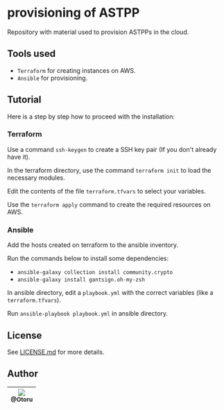 # provisioning of ASTPP

Repository with material used to provision ASTPPs in the cloud.

## Tools used

- `Terraform` for creating instances on AWS.
- `Ansible` for provisioning.

## Tutorial

Here is a step by step how to proceed with the installation:

### Terraform

Use a command `ssh-keygen` to create a SSH key pair (If you don't already have it).

In the terraform directory, use the command `terraform init` to load the necessary modules.

Edit the contents of the file `terraform.tfvars` to select your variables.

Use the `terraform apply` command to create the required resources on AWS.

### Ansible

Add the hosts created on terraform to the ansible inventory.

Run the commands below to install some dependencies:

- `ansible-galaxy collection install community.crypto`
- `ansible-galaxy install gantsign.oh-my-zsh`

In ansible directory, edit a `playbook.yml` with the correct variables (like a `terraform.tfvars`).

Run `ansible-playbook playbook.yml` in ansible directory.

## License

See [LICENSE.md](./LICENSE.md) for more details.

## Author

| [<img src="https://avatars0.githubusercontent.com/u/26543872?v=3&s=115"><br><sub>@Otoru</sub>](https://github.com/Otoru) |
| :----------------------------------------------------------------------------------------------------------------------: |